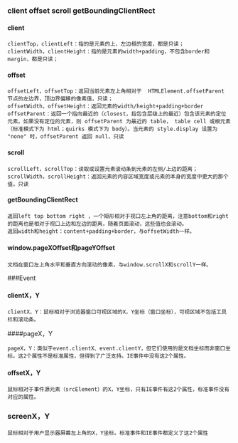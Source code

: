 ### client offset scroll getBoundingClientRect

#### client

```
clientTop，clientLeft：指的是元素的上，左边框的宽度，都是只读；
clientWidth，clientHeight：指的是元素的width+padding，不包含border和margin，都是只读；

```

#### offset

```
offsetLeft，offsetTop：返回当前元素左上角相对于  HTMLElement.offsetParent 节点的左边界，顶边界偏移的像素值，只读；
offsetWidth，offsetHeight：返回元素的width/height+padding+border
offsetParent：返回一个指向最近的（closest，指包含层级上的最近）包含该元素的定位元素。如果没有定位的元素，则 offsetParent 为最近的 table， table cell 或根元素（标准模式下为 html；quirks 模式下为 body）。当元素的 style.display 设置为 "none" 时，offsetParent 返回 null，只读
```

#### scroll

```
scrollLeft，scrollTop：读取或设置元素滚动条到元素的左侧/上边的距离；
scrollWidth，scrollHeight：返回元素的内容区域宽度或元素的本身的宽度中更大的那个值，只读
```

#### getBoundingClientRect

```
返回left top bottom right ，一个矩形相对于视口左上角的距离，注意bottom和right的距离也是相对于视口上边和左边的距离，随着页面滚动，这些值也会滚动。
返回width和height：content+padding+border，与offsetWidth一样。
```

#### window.pageXOffset和pageYOffset

```
文档在窗口左上角水平和垂直方向滚动的像素，与window.scrollX和scrollY一样。
```

###Event

#### clientX，Y		

```
clientX，Y：鼠标相对于浏览器窗口可视区域的X，Y坐标（窗口坐标），可视区域不包括工具栏和滚动条。
```

####pageX，Y

```
pageX，Y：类似于event.clientX、event.clientY，但它们使用的是文档坐标而非窗口坐标。这2个属性不是标准属性，但得到了广泛支持。IE事件中没有这2个属性。
```

#### offsetX，Y

```
鼠标相对于事件源元素（srcElement）的X，Y坐标，只有IE事件有这2个属性，标准事件没有对应的属性。
```

### screenX，Y

```
鼠标相对于用户显示器屏幕左上角的X，Y坐标。标准事件和IE事件都定义了这2个属性
```





​	

